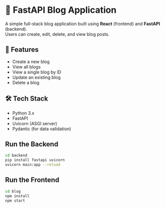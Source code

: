 # 📝 FastAPI Blog Application

A simple full-stack blog application built using **React** (frontend) and **FastAPI** (backend).  
Users can create, edit, delete, and view blog posts.

## 🚀 Features

- Create a new blog
- View all blogs
- View a single blog by ID
- Update an existing blog
- Delete a blog

## 🛠 Tech Stack

- Python 3.x
- FastAPI
- Uvicorn (ASGI server)
- Pydantic (for data validation)

## Run the Backend
```bash
cd backend
pip install fastapi uvicorn
uvicorn main:app --reload
```
## Run the Frontend
```bash
cd blog
npm install
npm start

```
